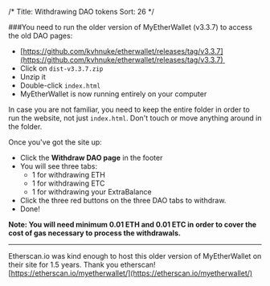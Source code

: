 /*
Title: Withdrawing DAO tokens
Sort: 26
*/

###You need to run the older version of MyEtherWallet (v3.3.7) to access the old DAO pages:

*   [https://github.com/kvhnuke/etherwallet/releases/tag/v3.3.7](https://github.com/kvhnuke/etherwallet/releases/tag/v3.3.7) 
*   Click on `dist-v3.3.7.zip`
*   Unzip it
*   Double-click `index.html`
*   MyEtherWallet is now running entirely on your computer

In case you are not familiar, you need to keep the entire folder in order to run the website, not just `index.html`. Don't touch or move anything around in the folder.

Once you've got the site up: 

*  Click the **Withdraw DAO page** in the footer
*  You will see three tabs: 
	*  1 for withdrawing ETH
	*  1 for withdrawing ETC
	*  1 for withdrawing your ExtraBalance
*  Click the three red buttons on the three DAO tabs to withdraw. 
*  Done!

**Note: You will need minimum 0.01 ETH and 0.01 ETC in order to cover the cost of gas necessary to process the withdrawals.**

---

Etherscan.io was kind enough to host this older version of MyEtherWallet on their site for 1.5 years. Thank you etherscan! [https://etherscan.io/myetherwallet/](https://etherscan.io/myetherwallet/)

